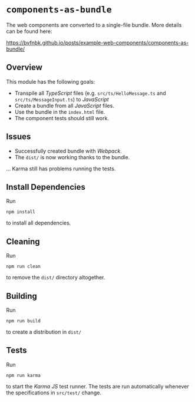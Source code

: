 # `components-as-bundle`

The web components are converted to a single-file bundle. More details can be found here:

https://bvfnbk.github.io/posts/example-web-components/components-as-bundle/

## Overview

This module has the following goals:

- Transpile all _TypeScript_ files (e.g. `src/ts/HelloMessage.ts` and `src/ts/MessageInput.ts`) to _JavaScript_
- Create a bundle from all _JavaScript_ files.
- Use the bundle in the `index.html` file.
- The component tests should still work.

## Issues

- Successfully created bundle with _Webpack_.
- The `dist/` is now working thanks to the bundle.

&hellip; Karma still has problems running the tests.

## Install Dependencies

Run

```shell
npm install
```

to install all dependencies.

## Cleaning

Run

```shell
npm run clean
```

to remove the `dist/` directory altogether.

## Building

Run

```shell
npm run build
```

to create a distribution in `dist/`

## Tests

Run

```shell
npm run karma
```

to start the _Karma JS_ test runner. The tests are run automatically whenever the specifications in `src/test/` change.
